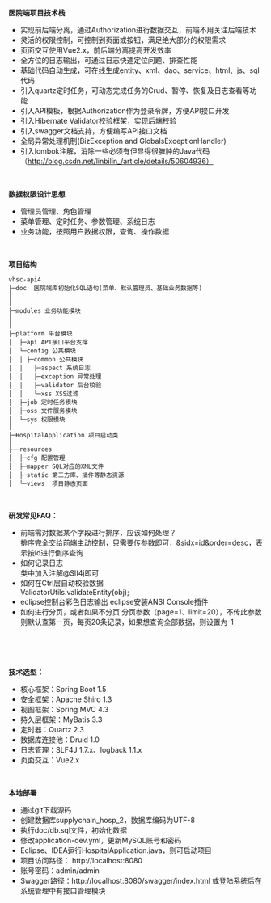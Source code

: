 **医院端项目技术栈** 
- 实现前后端分离，通过Authorization进行数据交互，前端不用关注后端技术
- 灵活的权限控制，可控制到页面或按钮，满足绝大部分的权限需求
- 页面交互使用Vue2.x，前后端分离提高开发效率
- 全方位的日志输出，可通过日志快速定位问题、排查性能
- 基础代码自动生成，可在线生成entity、xml、dao、service、html、js、sql代码
- 引入quartz定时任务，可动态完成任务的Crud、暂停、恢复及日志查看等功能
- 引入API模板，根据Authorization作为登录令牌，方便API接口开发
- 引入Hibernate Validator校验框架，实现后端校验
- 引入swagger文档支持，方便编写API接口文档
- 全局异常处理机制(BizException and GlobalsExceptionHandler)
- 引入lombok注解，消除一些必须有但显得很臃肿的Java代码（http://blog.csdn.net/linbilin_/article/details/50604936）
<br> 

**数据权限设计思想** 
- 管理员管理、角色管理
- 菜单管理、定时任务、参数管理、系统日志
- 业务功能，按照用户数据权限，查询、操作数据
<br> 

**项目结构** 
```
vhsc-api4
├─doc  医院端库初始化SQL语句(菜单、默认管理员、基础业务数据等)
│
│ 
├─modules 业务功能模块
│
│
├─platform 平台模块
│  ├─api API接口平台支撑
│  └─config 公共模块
│  │ ├─common 公共模块
│  │   ├─aspect 系统日志
│  │   ├─exception 异常处理
│  │   ├─validator 后台校验
│  │   └─xss XSS过滤
│  ├─job 定时任务模块
│  ├─oss 文件服务模块
│  └─sys 权限模块
│ 
├─HospitalApplication 项目启动类
│  
├──resources 
│  ├─cfg 配置管理
│  ├─mapper SQL对应的XML文件
│  ├─static 第三方库、插件等静态资源
│  └─views  项目静态页面

```
<br> 

**研发常见FAQ：** 
- 前端需对数据某个字段进行排序，应该如何处理？<br />
  排序完全交给前端主动控制，只需要传参数即可，&sidx=id&order=desc，表示按id进行倒序查询
- 如何记录日志 <br />
  类中加入注解@Slf4j即可
- 如何在Ctrl层自动校验数据 <br />
  ValidatorUtils.validateEntity(obj);
- eclipse控制台彩色日志输出
  eclipse安装ANSI Console插件
- 如何进行分页，或者如果不分页
  分页参数（page=1、limit=20），不传此参数则默认查第一页，每页20条记录，如果想查询全部数据，则设置为-1



<br />
<br />
<br />
 
**技术选型：** 
- 核心框架：Spring Boot 1.5
- 安全框架：Apache Shiro 1.3
- 视图框架：Spring MVC 4.3
- 持久层框架：MyBatis 3.3
- 定时器：Quartz 2.3
- 数据库连接池：Druid 1.0
- 日志管理：SLF4J 1.7.x、logback 1.1.x
- 页面交互：Vue2.x 
<br> 

 **本地部署**
- 通过git下载源码
- 创建数据库supplychain_hosp_2，数据库编码为UTF-8
- 执行doc/db.sql文件，初始化数据
- 修改application-dev.yml，更新MySQL账号和密码
- Eclipse、IDEA运行HospitalApplication.java，则可启动项目
- 项目访问路径： http://localhost:8080
- 账号密码：admin/admin
- Swagger路径：http://localhost:8080/swagger/index.html 或登陆系统后在系统管理中有接口管理模块

<br>
